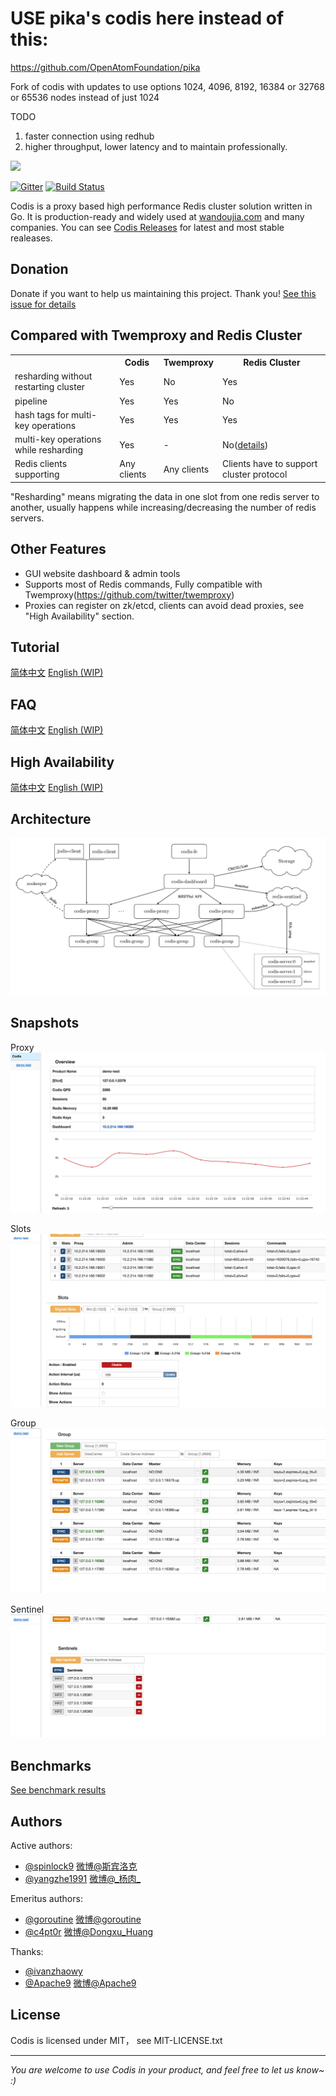 # USE pika's codis here instead of this:
https://github.com/OpenAtomFoundation/pika


Fork of codis with updates to use options 1024, 4096, 8192, 16384 or 32768 or 65536 nodes instead of just 1024

TODO
1. faster connection using redhub
2. higher throughput, lower latency and to maintain professionally.

<img src="doc/pictures/logo-3.png" height=80></img>

[![Gitter](https://badges.gitter.im/Join%20Chat.svg)](https://gitter.im/CodisLabs/codis?utm_source=badge&utm_medium=badge&utm_campaign=pr-badge&utm_content=badge)
[![Build Status](https://travis-ci.org/CodisLabs/codis.svg)](https://travis-ci.org/CodisLabs/codis)

Codis is a proxy based high performance Redis cluster solution written in Go. It is production-ready and widely used at [wandoujia.com](http://wandoujia.com) and many companies. You can see [Codis Releases](https://github.com/CodisLabs/codis/releases) for latest and most stable realeases.

## Donation
Donate if you want to help us maintaining this project. Thank you!
[See this issue for details](https://github.com/CodisLabs/codis/issues/976)

## Compared with Twemproxy and Redis Cluster
<table>
<tr><th></th><th>Codis</th><th>Twemproxy</th><th>Redis Cluster</th></tr>
<tr><td>resharding without restarting cluster</td><td>Yes</td><td>No</td><td>Yes</td></tr>
<tr><td>pipeline</td><td>Yes</td><td>Yes</td><td>No</td></tr>
<tr><td>hash tags for multi-key operations</td><td>Yes</td><td>Yes</td><td>Yes</td></tr>
<tr><td>multi-key operations while resharding</td><td>Yes</td><td>-</td><td>No(<a href="http://redis.io/topics/cluster-spec#multiple-keys-operations">details</a>)</td></tr>
<tr><td>Redis clients supporting</td><td>Any clients</td><td>Any clients</td><td>Clients have to support cluster protocol</td></tr>
</table>
"Resharding" means migrating the data in one slot from one redis server to another, usually happens while increasing/decreasing the number of redis servers.

## Other Features
* GUI website dashboard & admin tools
* Supports most of Redis commands, Fully compatible with Twemproxy(https://github.com/twitter/twemproxy)
* Proxies can register on zk/etcd, clients can avoid dead proxies, see "High Availability" section.

## Tutorial

[简体中文](doc/tutorial_zh.md)
[English (WIP) ](doc/tutorial_en.md)

## FAQ

[简体中文](doc/FAQ_zh.md)
[English (WIP) ](FAQ_en.md)

## High Availability

[简体中文](doc/tutorial_zh.md#3-jodis-与-ha)
[English (WIP) ](doc/tutorial_en.md#ha)

## Architecture

![architecture](doc/pictures/architecture.png)

## Snapshots

Proxy
![proxy](doc/pictures/snapshots1.png)

Slots
![slots](doc/pictures/snapshots2.png)

Group
![group](doc/pictures/snapshots3.png)

Sentinel
![sentinel](doc/pictures/snapshots4.png)

## Benchmarks
[See benchmark results](doc/benchmark.md)

## Authors

Active authors:
* [@spinlock9](https://github.com/spinlock) [微博@斯宾洛克](http://weibo.com/spinlock9)
* [@yangzhe1991](https://github.com/yangzhe1991) [微博@\_杨肉\_](http://weibo.com/yangzhe1991)

Emeritus authors:
* [@goroutine](https://github.com/ngaut) [微博@goroutine](http://weibo.com/u/1923497393)
* [@c4pt0r](https://github.com/c4pt0r) [微博@Dongxu\_Huang](http://weibo.com/c4pt0r)

Thanks:
* [@ivanzhaowy](https://github.com/ivanzhaowy)
* [@Apache9](https://github.com/apache9) [微博@Apache9](http://weibo.com/u/1876829375)

## License

Codis is licensed under MIT， see MIT-LICENSE.txt

-------------
*You are welcome to use Codis in your product, and feel free to let us know~ :)*
